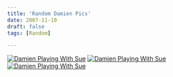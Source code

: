 ```yaml
---
title: 'Random Damien Pics'
date: 2007-11-10
draft: false
tags: [Random]

---
```


[![Damien Playing With Sue](http://farm3.static.flickr.com/2378/1951476757_df72af04eb.jpg)](http://www.flickr.com/photos/lemon/1951476757/) [![Damien Playing With Sue](http://farm3.static.flickr.com/2294/1952267264_d07b418f7b.jpg)](http://www.flickr.com/photos/lemon/1952267264/) [![Damien Playing With Sue](http://farm3.static.flickr.com/2312/1951418973_3e8d5de9f4.jpg)](http://www.flickr.com/photos/lemon/1951418973/)